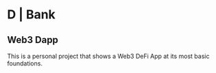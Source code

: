 # D | Bank

## Web3 Dapp

This is a personal project that shows a Web3 DeFi App at its most basic foundations.